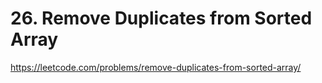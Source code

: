 # 26. Remove Duplicates from Sorted Array

<https://leetcode.com/problems/remove-duplicates-from-sorted-array/>
